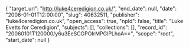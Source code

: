 {
  "target_url": "http://luke4ceredigion.co.uk/", 
  "end_date": null, 
  "date": "2006-01-01T12:00:00", 
  "slug": 40632511, 
  "publisher": "luke4ceredigion.co.uk", 
  "open_access": true, 
  "npld": false, 
  "title": "Luke Evetts for Ceredigion", 
  "subjects": [], 
  "collections": [], 
  "record_id": "20060101T120000/y6u3EeSCGPOIrMPGlPLhoA==", 
  "scope": "root", 
  "start_date": null
}

